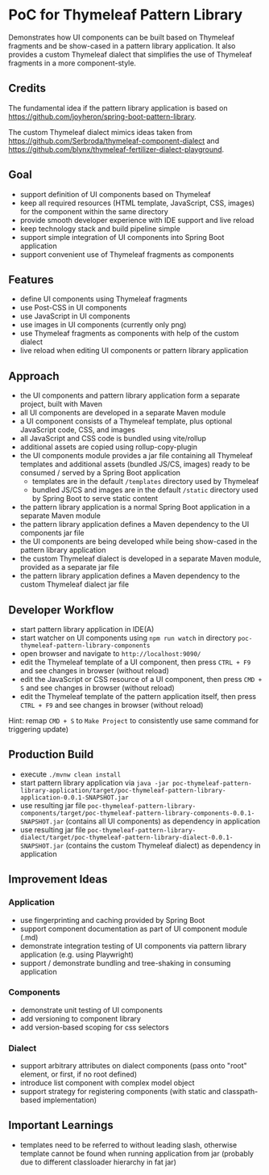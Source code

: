 # PoC for Thymeleaf Pattern Library

Demonstrates how UI components can be built based on Thymeleaf fragments and be show-cased in a pattern library application.
It also provides a custom Thymeleaf dialect that simplifies the use of Thymeleaf fragments in a more component-style.

## Credits

The fundamental idea if the pattern library application is based on https://github.com/joyheron/spring-boot-pattern-library</a>.

The custom Thymeleaf dialect mimics ideas taken from https://github.com/Serbroda/thymeleaf-component-dialect and https://github.com/blynx/thymeleaf-fertilizer-dialect-playground.

## Goal

- support definition of UI components based on Thymeleaf
- keep all required resources (HTML template, JavaScript, CSS, images) for the component within the same directory
- provide smooth developer experience with IDE support and live reload
- keep technology stack and build pipeline simple
- support simple integration of UI components into Spring Boot application
- support convenient use of Thymeleaf fragments as components

## Features

- define UI components using Thymeleaf fragments
- use Post-CSS in UI components
- use JavaScript in UI components
- use images in UI components (currently only png)
- use Thymeleaf fragments as components with help of the custom dialect
- live reload when editing UI components or pattern library application


## Approach

- the UI components and pattern library application form a separate project, built with Maven
- all UI components are developed in a separate Maven module
- a UI component consists of a Thymeleaf template, plus optional JavaScript code, CSS, and images
- all JavaScript and CSS code is bundled using vite/rollup
- additional assets are copied using rollup-copy-plugin
- the UI components module provides a jar file containing all Thymeleaf templates and additional assets (bundled JS/CS, images) ready to be consumed / served by a Spring Boot application
  - templates are in the default `/templates` directory used by Thymeleaf
  - bundled JS/CS and images are in the default `/static` directory used by Spring Boot to serve static content
- the pattern library application is a normal Spring Boot application in a separate Maven module
- the pattern library application defines a Maven dependency to the UI components jar file
- the UI components are being developed while being show-cased in the pattern library application
- the custom Thymeleaf dialect is developed in a separate Maven module, provided as a separate jar file
- the pattern library application defines a Maven dependency to the custom Thymeleaf dialect jar file


## Developer Workflow

- start pattern library application in IDE(A)
- start watcher on UI components using `npm run watch` in directory `poc-thymeleaf-pattern-library-components`
- open browser and navigate to `http://localhost:9090/`
- edit the Thymeleaf template of a UI component, then press `CTRL + F9` and see changes in browser (without reload)
- edit the JavaScript or CSS resource of a UI component, then press `CMD + S` and see changes in browser (without reload)
- edit the Thymeleaf template of the pattern application itself, then press `CTRL + F9`  and see changes in browser (without reload)

Hint: remap `CMD + S` to `Make Project` to consistently use same command for triggering update)


## Production Build

- execute `./mvnw clean install`
- start pattern library application via `java -jar poc-thymeleaf-pattern-library-application/target/poc-thymeleaf-pattern-library-application-0.0.1-SNAPSHOT.jar`
- use resulting jar file `poc-thymeleaf-pattern-library-components/target/poc-thymeleaf-pattern-library-components-0.0.1-SNAPSHOT.jar` (contains all UI components) as dependency in application
- use resulting jar file `poc-thymeleaf-pattern-library-dialect/target/poc-thymeleaf-pattern-library-dialect-0.0.1-SNAPSHOT.jar` (contains the custom Thymeleaf dialect) as dependency in application


## Improvement Ideas

### Application
- use fingerprinting and caching provided by Spring Boot
- support component documentation as part of UI component module (<component>.md)
- demonstrate integration testing of UI components via pattern library application (e.g. using Playwright)
- support / demonstrate bundling and tree-shaking in consuming application

### Components
- demonstrate unit testing of UI components
- add versioning to component library
- add version-based scoping for css selectors

### Dialect
- support arbitrary attributes on dialect components (pass onto "root" element, or first, if no root defined)
- introduce list component with complex model object
- support strategy for registering components (with static and classpath-based implementation)


## Important Learnings

- templates need to be referred to without leading slash, otherwise template cannot be found when running application from jar (probably due to different classloader hierarchy in fat jar)
